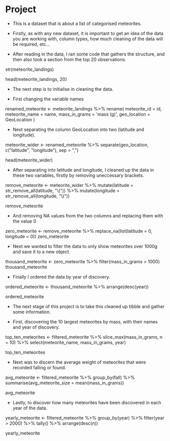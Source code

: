 # Project

* This is a dataset that is about a list of categorised meteorites. 

* Firstly, as with any new dataset, it is important to get an idea of the data you are working with, column types, how much cleaning of the data will be required, etc...

* After reading in the data, I ran some code that gathers the structure, and then also took a section from the top 20 observations. 

str(meteorite_landings)

head(meteorite_landings, 20)

* The next step is to initialise in cleaning the data.

* First changing the variable names 

renamed_meteorite <- meteorite_landings %>%
  rename(
    meteorite_id = id,
    meteorite_name = name,
    mass_in_grams = 'mass (g)',
    geo_location = GeoLocation
  )

* Next separating the column GeoLocation into two (latitude and longitude).

meteorite_wider <- renamed_meteorite %>%
  separate(geo_location, c("latitude", "longitude"), sep = ",")

head(meteorite_wider)

* After separating into latitude and longitude, I cleaned up the data in these two variables, firstly by removing uneccessary brackets.

remove_meteorite <- meteorite_wider %>%
  mutate(latitude = str_remove_all(latitude, "\\(")) %>%
  mutate(longitude = str_remove_all(longitude, "\\)"))

remove_meteorite

* And removing NA values from the two columns and replacing them with the value 0 

zero_meteorite <- remove_meteorite %>%
  replace_na(list(latitude = 0, longitude = 0))
zero_meteorite

* Next we wanted to filter the data to only show meteorites over 1000g and save it to a new object.

thousand_meteorite <- zero_meteorite %>%
  filter(mass_in_grams > 1000)
thousand_meteorite

* Finally I ordered the data by year of discovery.

ordered_meteorite <- thousand_meteorite %>%
  arrange(desc(year))

ordered_meteorite



* The next stage of this project is to take this cleaned up tibble and gather some information.

* First, discovering the 10 largest meteorites by mass, with their names and year of discovery.

top_ten_meteorites <- filtered_meteorite %>%
  slice_max(mass_in_grams, n = 10) %>%
  select(meteorite_name, mass_in_grams, year)

top_ten_meteorites

* Next was to discern the average weight of meteorites that were recorded falling or found.

avg_meteorite <- filtered_meteorite %>%
  group_by(fall) %>%
  summarise(avg_meteorite_size = mean(mass_in_grams))

avg_meteorite

* Lastly, to discover how many meteorites have been discovered in each year of the data.

yearly_meteorite <- filtered_meteorite %>%
  group_by(year) %>%
  filter(year > 2000) %>%
  tally() %>%
  arrange(desc(n))

yearly_meteorite


